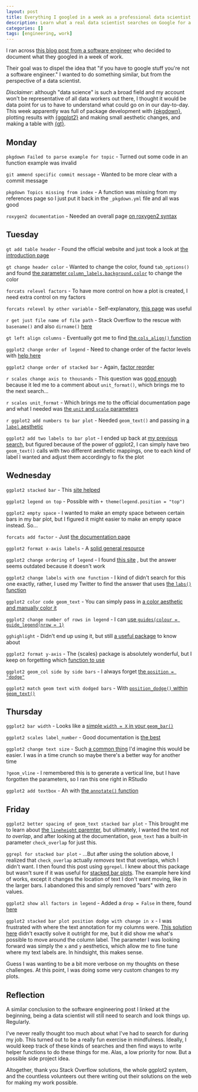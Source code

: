```yaml
---
layout: post
title: Everything I googled in a week as a professional data scientist
description: Learn what a real data scientist searches on Google for a week to do work
categories: []
tags: [engineering, work]
---
```


I ran across
[this blog post from a software
engineer](https://localghost.dev/blog/everything-i-googled-in-a-week-as-a-professional-software-engineer/)
who decided to document what they googled in a week of work.

Their goal was to dispel the idea that "if you have to google stuff you're not
a software engineer." I wanted to do something similar, but from the
perspective of a data scientist.

*Disclaimer*: although "data science" is such a broad field and my account
won't be representative of all data workers out there, I thought it would be
data point for us to have to understand what could go on in our day-to-day.
This week apparently was full of package development with
[{pkgdown}](https://pkgdown.r-lib.org/), plotting results with
[{ggplot2}](https://ggplot2.tidyverse.org/) and making small aesthetic changes,
and making a table with [{gt}](https://gt.rstudio.com/).

## Monday

`pkgdown Failed to parse example for topic` - Turned out some code in an
function example was invalid

`git ammend specific commit message` - Wanted to be more clear with a commit
message

`pkgdown Topics missing from index` - A function was missing from my references
page so I just put it back in the `_pkgdown.yml` file and all was good

`roxygen2 documentation` - Needed an overall page
[on roxygen2 syntax](https://roxygen2.r-lib.org/articles/rd-formatting.html)


## Tuesday

`gt add table header` - Found the official website and just took a look at
[the introduction page](https://gt.rstudio.com/articles/intro-creating-gt-tables.html)

`gt change header color` - Wanted to change the color, found `tab_options()`
and found
[the parameter `column_labels.background.color`](https://gt.rstudio.com/reference/tab_options.html)
to change the color

`forcats relevel factors` - To have more control on how a plot is created, I
need extra control on my factors

`forcats relevel by other variable` - Self-explanatory,
[this page](https://forcats.tidyverse.org/reference/fct_reorder.html)
was useful

`r get just file name of file path` - Stack Overflow to the rescue with
`basename()` and also `dirname()`
[here](https://stackoverflow.com/a/2548871/6873133)

`gt left align columns` - Eventually got me to find
[the `cols_align()` function](https://gt.rstudio.com/reference/cols_align.html)

`ggplot2 change order of legend` - Need to change order of the factor levels
with
[help here](https://www.geeksforgeeks.org/change-display-order-of-ggplot2-plot-legend-in-r/)

`ggplot2 change order of stacked bar` - Again,
[factor reorder](https://stackoverflow.com/a/33541763/6873133)

`r scales change axis to thousands` - This question was
[good enough](https://stackoverflow.com/q/56758733/6873133)
because it led me to a comment about `unit_format()`, which brings me to the
next search...

`r scales unit_format` - Which brings me to the official documentation page
and what I needed was
[the `unit` and `scale` parameters](https://scales.r-lib.org/reference/unit_format.html)

`r ggplot2 add numbers to bar plot` - Needed `geom_text()` and passing in
[a `label` aesthetic](https://stackoverflow.com/a/6645506/6873133)

`ggplot2 add two labels to bar plot` - I ended up back at
[my previous search](https://stackoverflow.com/a/6645506/6873133),
but figured because of the power of ggplot2, I can simply have two
`geom_text()` calls with two different aesthetic mappings, one to each kind of
label I wanted and adjust them accordingly to fix the plot


## Wednesday

`ggplot2 stacked bar` - This
[site helped](https://r-charts.com/part-whole/stacked-bar-chart-ggplot2/)

`ggplot2 legend on top` - Possible with `+ theme(legend.position = "top")`

`ggplot2 empty space` - I wanted to make an empty space between certain bars in
my bar plot, but I figured it might easier to make an empty space instead.
So...

`forcats add factor` - Just
[the documentation page](https://forcats.tidyverse.org/reference/fct_expand.html)

`ggplot2 format x-axis labels` - A
[solid general resource](http://www.sthda.com/english/wiki/ggplot2-axis-ticks-a-guide-to-customize-tick-marks-and-labels)

`ggplot2 change ordering of legend` - I found
[this site](https://learnr.wordpress.com/2010/03/23/ggplot2-changing-the-default-order-of-legend-labels-and-stacking-of-data/)
, but the answer seems outdated because it doesn't work

`ggplot2 change labels with one function` - I kind of didn't search for this
one exactly, rather, I used my Twitter to find the answer that uses
[the `labs()` function](https://twitter.com/erictleung/status/1489060241933148160)

`ggplot2 color code geom_text` - You can simply pass in
[a color aesthetic and manually color it](https://stackoverflow.com/a/41544369/6873133)

`ggplot2 change number of rows in legend` - I can
[use `guides(colour = guide_legend(nrow = 1)`](https://stackoverflow.com/a/44060041/6873133)

`gghighlight` - Didn't end up using it, but still
[a useful package](https://cran.r-project.org/web/packages/gghighlight/vignettes/gghighlight.html)
to know about

`ggplot2 format y-axis` - The {scales} package is absolutely wonderful, but I
keep on forgetting which
[function to use](https://statisticsglobe.com/change-formatting-of-numbers-of-ggplot2-plot-axis-in-r)

`ggplot2 geom_col side by side bars` - I always forget
[the `position = "dodge"`](https://stackoverflow.com/a/25070645/6873133)

`ggplot2 match geom text with dodged bars` - With
[`position_dodge()` within `geom_text()`](https://stackoverflow.com/a/6017961/6873133)


## Thursday

`ggplot2 bar width` - Looks like a
[simple `width = X` in your `geom_bar()`](https://stackoverflow.com/a/32943101/6873133)

`ggplot2 scales label_number` - Good documentation is
[the best](https://scales.r-lib.org/reference/number.html)

`ggplot2 change text size` - Such
[a common
thing](https://statisticsglobe.com/change-font-size-of-ggplot2-plot-in-r-axis-text-main-title-legend)
I'd imagine this would be easier. I was in a time crunch so maybe there's a
better way for another time

`?geom_vline` - I remembered this is to generate a vertical line, but I have
forgotten the parameters, so I ran this one right in RStudio

`ggplot2 add textbox` - Ah with
[the `annotate()` function](https://stackoverflow.com/a/44012702/6873133)


## Friday

`ggplot2 better spacing of geom_text stacked bar plot` - This brought me to
learn about
[the `lineheight` paremter](https://stackoverflow.com/a/51134651/6873133),
but ultimately, I wanted the text *not to overlap*, and after looking at the
documentation, `geom_text` has a built-in parameter `check_overlap` for just
this.

`ggrepl for stacked bar plot` - ...But after using the solution above, I
realized that `check_overlap` actually *removes* text that overlaps, which I
didn't want. I then found this post using `ggrepel`. I knew about this package
but wasn't sure if it was useful for
[stacked bar plots](https://stackoverflow.com/a/55817548/6873133).
The example here kind of works,
except it changes the location of text I don't want moving, like in the larger
bars. I abandoned this and simply removed "bars" with zero values.

`ggplot2 show all factors in legend` - Added a `drop = False` in there,
found [here](https://stackoverflow.com/a/33765825/6873133)

`ggplot2 stacked bar plot position dodge with change in x` - I was frustrated
with where the text annotation for my columns were.
[This solution here](https://stackoverflow.com/a/58256551/6873133)
didn't exactly solve it outright for me, but it did show me what's possible to
move around the column label. The parameter I was looking forward was simply
the `x` and `y` aesthetics, which allow me to fine tune where my text labels
are. In hindsight, this makes sense.

Guess I was wanting to be a bit more verbose on my thoughts on these
challenges. At this point, I was doing some very custom changes to my plots.


## Reflection

A similar conclusion to the software engineering post I linked at the
beginning, being a data scientist will still need to search and look things up.
Regularly.

I've never really thought too much about what I've had to search for during my
job. This turned out to be a really fun exercise in mindfulness. Ideally, I
would keep track of these kinds of searches and then find ways to write helper
functions to do these things for me. Alas, a low priority for now. But a
possible side project idea.

Altogether, thank you Stack Overflow solutions, the whole ggplot2 system, and
the countless volunteers out there writing out their solutions on the web for
making my work possible.
